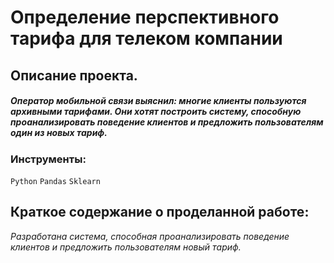# Определение перспективного тарифа для телеком компании

## Описание проекта.
##### Оператор мобильной связи выяснил: многие клиенты пользуются архивными тарифами. Они хотят построить систему, способную проанализировать поведение клиентов и предложить пользователям один из новых тариф.

### Инструменты: 
`Python`
`Pandas`
`Sklearn`


## Краткое содержание о проделанной работе:<br>
<i>Разработана система, способная проанализировать поведение клиентов и предложить пользователям новый тариф. </i>